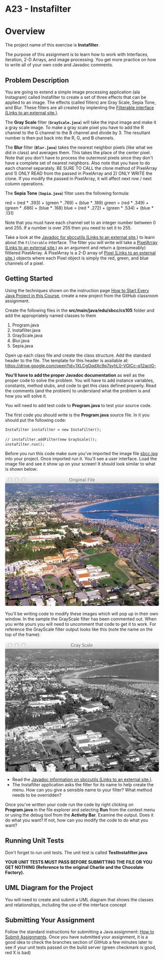# A23 - Instafilter

# Overview

The project name of this exercise is **Instafilter**.

The purpose of this assignment is to learn how to work with Interfaces, iteration, 2-D Arrays, and image processing. You get more practice on how to write all of your own code and Javadoc comments.

## Problem Description

You are going to extend a simple image processing application (ala Instagram) called Instafilter to create a set of three effects that can be applied to an image. The effects (called filters) are Gray Scale, Sepia Tone, and Blur. These filters are all created by implenting the [Filterable interface (Links to an external site.)](http://sbccutils.azurewebsites.net/sbccutils/Filterable.html).

The **Gray Scale** filter (**`GrayScale.java`**) will take the input image and make it a gray scale image. To make a gray scale pixel you have to add the R channel to the G channel to the B channel and divide by 3. The resultant number is then put back into the R, G, and B channels.

The **Blur** filter (**`Blur.java`**) takes the nearest neighbor pixels (like what we did in class) and averages them. This takes the place of the center pixel. Note that you don't have to process the outermost pixels since they don't have a complete set of nearest neighbors. Also note that you have to do each channel separately. BE SURE TO CALL the clone method of PixelArray and 1) ONLY READ from the passed in PixelArray and 2) ONLY WRITE the clone. If you modify the passed in PixelArray, it will affect next row / next column operations.

The **Sepia Tone** (**`Sepia.java`**) filter uses the following formula:

red = (red * .393) + (green * .769) + (blue * .189)
green = (red * .349) + (green * .686) + (blue * .168)
blue = (red * .272) + (green * .534) + (blue * .131)

Note that you must have each channel set to an integer number between 0 and 255. If a number is over 255 then you need to set it to 255.

Take a look at the [Javadoc for sbccutils (Links to an external site.)](http://sbccutils.azurewebsites.net/) to learn about the `Filterable` interface. The filter you will write will take a [PixelArray (Links to an external site.)](http://sbccutils.azurewebsites.net/sbccutils/PixelArray.html) as an argument and return a (presumeably) filtlered PixelArray. A PixelArray is a 2-D array of [Pixel (Links to an external site.)](http://sbccutils.azurewebsites.net/sbccutils/Pixel.html) objects where each Pixel object is simply the red, green, and blue channels of a pixel.

## Getting Started

Using the techniques shown on the instruction page [How to Start Every Java Project in this Course](https://canvas.sbcc.edu/courses/25771/modules/items/760779), create a new project from the GitHub classroom assignment.

Create the following files in the **src/main/java/edu/sbcc/cs105** folder and add the appropriately named classes to them

1. Program.java
2. Instafilter.java
3. GrayScale.java
4. Blur.java
5. Sepia.java

Open up each class file and create the class structure. Add the standard header to the file.  The template for this header is available at: https://drive.google.com/open?id=1XLCgOqdXc9p7syhL0-VGlCc-q12actG-

**You'll have to add the proper Javadoc documentation** as well as the proper code to solve the problem. You will have to add instance variables, constants, method stubs, and code to get this class defined properly. Read the comments (and the problem) to understand what the problem is and how you will solve it.  

You will need to add test code to **Program.java** to test your source code. 

The first code you should write is the **Program**.**java** source file. In it you should put the following code:

```
Instafilter instafilter = new Instafilter();

// instafilter.addFilter(new GrayScale());
instafilter.run();
```

Before you run this code make sure you've imported the image file [sbcc.jpg](https://canvas.sbcc.edu/courses/19827/files/6254159/download?wrap=1) into your project. Once imported run it. You'll see a user interface. Load the image file and see it show up on your screen! It should look similar to what is shown below:

![Original SBCC Example Photo](images/sbcc-example.jpg)

You'll be writing code to modify these images which will pop up in their own window. In the sample the GrayScale filter has been commented out. When you write yours you will need to uncomment that code to get it to work. For reference the GrayScale filter output looks like this (note the name on the top of the frame):

 ![Grayscale Example Image](images/grayscale-example.jpg)

- Read the [Javadoc information on sbccutils (Links to an external site.)](http://sbccutils.azurewebsites.net/).
- The Instafilter application asks the filter for its name to help create the menu. How can you give a sensible name to your filter? What method needs to be overridden?



Once you've written your code run the code by right clicking on **Program.java** in the file explorer and selecting **Run** from the context menu or using the debug tool from the **Activity Bar**. Examine the output. Does it do what you want? If not, how can you modify the code to do what you want?

## Running Unit Tests

Don't forget to run unit tests. The unit test is called **TestInstafilter.java**

**YOUR UNIT TESTS MUST PASS BEFORE SUBMITTING THE FILE OR YOU GET NOTHING (Reference to the original Charlie and the Chocolate Factory).**

## UML Diagram for the Project

You will need to create and submit a UML diagram that shows the classes and relationships, including the use of the interface concept

## Submitting Your Assignment

Follow the standard instructions for submitting a Java assignment: [How to Submit Assignments](https://canvas.sbcc.edu/courses/25771/pages/how-to-submit-assignments-new?module_item_id=761292). Once you have submitted your assignment, it is a good idea to check the branches section of GitHub a few minutes later to see if your unit tests passed on the build server (green checkmark is good, red X is bad)
